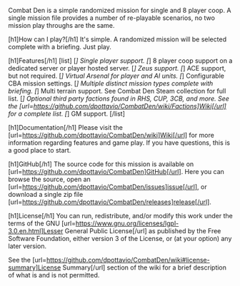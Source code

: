 Combat Den is a simple randomized mission for single and 8 player coop.  A single mission file provides a number of re-playable scenarios, no two mission play throughs are the same.

[h1]How can I play?[/h1]
It's simple.  A randomized mission will be selected complete with a briefing.  Just play.

[h1]Features[/h1]
[list]
[*] Single player support.
[*] 8 player coop support on a dedicated server or player hosted server.
[*] Zeus support.
[*] ACE support, but not required.
[*] Virtual Arsenal for player and AI units.
[*] Configurable CBA mission settings.
[*] Multiple distinct mission types complete with briefing.
[*] Multi terrain support.  See Combat Den Steam collection for full list.
[*] Optional third party factions found in RHS, CUP, 3CB, and more.  See the [url=https://github.com/dpottavio/CombatDen/wiki/Factions]Wiki[/url] for a complete list.
[*] GM support.
[/list]

[h1]Documentation[/h1]
Please visit the [url=https://github.com/dpottavio/CombatDen/wiki]Wiki[/url] for more information regarding features and game play.  If you have questions, this is a good place to start.

[h1]GitHub[/h1]
The source code for this mission is available on [url=https://github.com/dpottavio/CombatDen]GitHub[/url].  Here you can browse the source, open an [url=https://github.com/dpottavio/CombatDen/issues]issue[/url], or download a single zip file [url=https://github.com/dpottavio/CombatDen/releases]release[/url].

[h1]License[/h1]
You can run, redistribute, and/or modify this work under the terms of the GNU  [url=https://www.gnu.org/licenses/lgpl-3.0.en.html]Lesser General Public License[/url] as published by the Free Software Foundation, either version 3 of the License, or (at your option) any later version.

See the [url=https://github.com/dpottavio/CombatDen/wiki#license-summary]License Summary[/url] section of the wiki for a brief description of what is and is not permitted.
